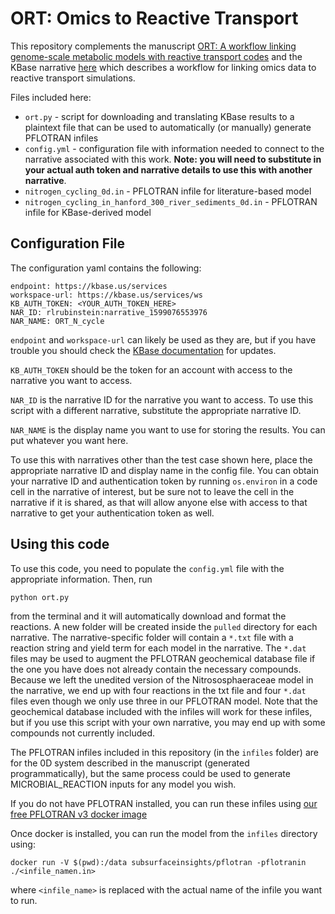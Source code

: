 # ORT: Omics to Reactive Transport
This repository complements the manuscript [ORT: A workflow linking genome-scale metabolic models with reactive transport codes](https://www.biorxiv.org/content/10.1101/2021.03.02.433463v1) and the KBase narrative [here](https://narrative.kbase.us/narrative/71260) which describes a workflow for linking omics data to reactive transport simulations.

Files included here:
* `ort.py` - script for downloading and translating KBase results to a plaintext file that can be used to automatically (or manually) generate PFLOTRAN infiles
* `config.yml` - configuration file with information needed to connect to the narrative associated with this work. **Note: you will need to substitute in your actual auth token and narrative details to use this with another narrative**.
* `nitrogen_cycling_0d.in` - PFLOTRAN infile for literature-based model
* `nitrogen_cycling_in_hanford_300_river_sediments_0d.in` - PFLOTRAN infile for KBase-derived model

## Configuration File
The configuration yaml contains the following:
```
endpoint: https://kbase.us/services
workspace-url: https://kbase.us/services/ws
KB_AUTH_TOKEN: <YOUR_AUTH_TOKEN_HERE>
NAR_ID: rlrubinstein:narrative_1599076553976
NAR_NAME: ORT_N_cycle
```

`endpoint` and `workspace-url` can likely be used as they are, but if you have trouble you should check the [KBase documentation](https://kbase.github.io/kb_sdk_docs/howtos/workspace.html) for updates.

`KB_AUTH_TOKEN` should be the token for an account with access to the narrative you want to access.

`NAR_ID` is the narrative ID for the narrative you want to access. To use this script with a different narrative, substitute the appropriate narrative ID.

`NAR_NAME` is the display name you want to use for storing the results. You can put whatever you want here.

To use this with narratives other than the test case shown here, place the appropriate narrative ID and display name in the config file. You can obtain your narrative ID and authentication token by running `os.environ` in a code cell in the narrative of interest, but be sure not to leave the cell in the narrative if it is shared, as that will allow anyone else with access to that narrative to get your authentication token as well.

## Using this code
To use this code, you need to populate the `config.yml` file with the appropriate information. Then, run 

```
python ort.py
```

from the terminal and it will automatically download and format the reactions. A new folder will be created inside the `pulled` directory for each narrative. The narrative-specific folder will contain a `*.txt` file with a reaction string and yield term for each model in the narrative. The `*.dat` files may be used to augment the PFLOTRAN geochemical database file if the one you have does not already contain the necessary compounds. Because we left the unedited version of the Nitrososphaeraceae model in the narrative, we end up with four reactions in the txt file and four `*.dat` files even though we only use three in our PFLOTRAN model. Note that the geochemical database included with the infiles will work for these infiles, but if you use this script with your own narrative, you may end up with some compounds not currently included.

The PFLOTRAN infiles included in this repository (in the `infiles` folder) are for the 0D system described in the manuscript (generated programmatically), but the same process could be used to generate MICROBIAL\_REACTION inputs for any model you wish.

If you do not have PFLOTRAN installed, you can run these infiles using [our free PFLOTRAN v3 docker image](https://hub.docker.com/r/subsurfaceinsights/pflotran)

Once docker is installed, you can run the model from the `infiles` directory using:

```
docker run -V $(pwd):/data subsurfaceinsights/pflotran -pflotranin ./<infile_namen.in>
```
where `<infile_name>` is replaced with the actual name of the infile you want to run.

